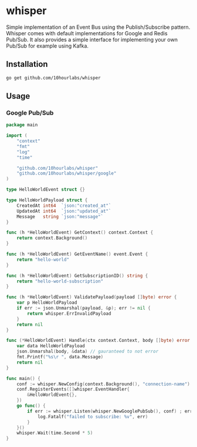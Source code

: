 # whisper

Simple implementation of an Event Bus using the Publish/Subscribe pattern. Whisper comes with default implementations for Google and Redis Pub/Sub. It also provides a simple interface for implementing your own Pub/Sub for example using Kafka.

## Installation

```bash
go get github.com/10hourlabs/whisper
```

## Usage

### Google Pub/Sub

```go
package main

import (
    "context"
    "fmt"
    "log"
    "time"

    "github.com/10hourlabs/whisper"
    "github.com/10hourlabs/whisper/google"
)

type HelloWorldEvent struct {}

type HelloWorldPayload struct {
	CreatedAt int64  `json:"created_at"`
	UpdatedAt int64  `json:"updated_at"`
	Message   string `json:"message"`
}

func (h *HelloWorldEvent) GetContext() context.Context {
	return context.Background()
}

func (h *HelloWorldEvent) GetEventName() event.Event {
	return "hello-world"
}

func (h *HelloWorldEvent) GetSubscriptionID() string {
	return "hello-world-subscription"
}

func (h *HelloWorldEvent) ValidatePayload(payload []byte) error {
	var p HelloWorldPayload
	if err := json.Unmarshal(payload, &p); err != nil {
		return whisper.ErrInvalidPayload
	}
	return nil
}

func (*HelloWorldEvent) Handle(ctx context.Context, body []byte) error {
	var data HelloWorldPayload
	json.Unmarshal(body, &data) // gauranteed to not error
	fmt.Printf("%s\r ", data.Message)
	return nil
}

func main() {
    conf := whisper.NewConfig(context.Background(), "connection-name")
    conf.RegisterEvents([]whisper.EventHandler{
        &HelloWorldEvent{},
    })
    go func() {
        if err := whisper.Listen(whisper.NewGooglePubSub(), conf) ; err != nil {
            log.Fatalf("failed to subscribe: %v", err)
        }       
    }()
    whisper.Wait(time.Second * 5)
}
```
